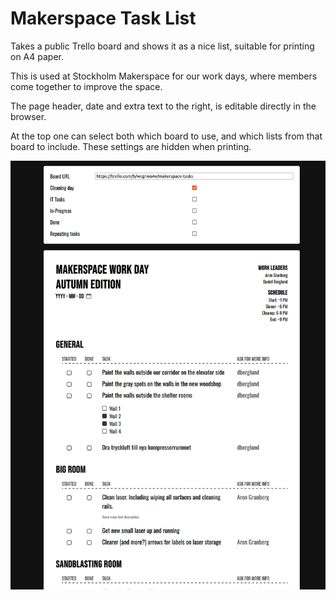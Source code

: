 Makerspace Task List
====================

Takes a public Trello board and shows it as a nice list, suitable for printing on A4 paper.

This is used at Stockholm Makerspace for our work days, where members come together to improve the space.

The page header, date and extra text to the right, is editable directly in the browser.

At the top one can select both which board to use, and which lists from that board to include. These settings are hidden when printing.

![Screenshot](./docs/screenshot.png)